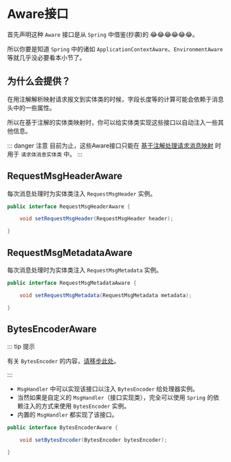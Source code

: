# Aware接口

首先声明这种 `Aware` 接口是从 `Spring` 中借鉴(抄袭)的 :joy::joy::joy::joy::joy::joy:。

所以你要是知道 `Spring` 中的诸如 `ApplicationContextAware`、`EnvironmentAware` 等就几乎没必要看本小节了。

## 为什么会提供？

在用注解解析映射请求报文到实体类的时候，字段长度等的计算可能会依赖于消息头中的一些属性。

所以在基于注解的实体类映射时，你可以给实体类实现这些接口以自动注入一些其他信息。

::: danger 注意 目前为止，这些Aware接口只能在 [基于注解处理请求消息映射](../annotation-based-dev/req-msg-mapping.md) 时用于 `请求体消息实体类` 中。
:::

## RequestMsgHeaderAware

每次消息处理时为实体类注入 `RequestMsgHeader` 实例。

```java
public interface RequestMsgHeaderAware {

    void setRequestMsgHeader(RequestMsgHeader header);

}
```

## RequestMsgMetadataAware

每次消息处理时为实体类注入 `RequestMsgMetadata` 实例。

```java
public interface RequestMsgMetadataAware {

    void setRequestMsgMetadata(RequestMsgMetadata metadata);

}
```

## BytesEncoderAware

::: tip 提示

有关 `BytesEncoder` 的内容，[请移步此处](../customization/escape-config.md)。

:::

- `MsgHandler` 中可以实现该接口以注入 `BytesEncoder` 给处理器实例。
- 当然如果是自定义的 `MsgHandler`（接口实现类），完全可以使用 `Spring` 的依赖注入的方式来使用 `BytesEncoder` 实例。
- 内置的 `MsgHandler` 都实现了该接口。

```java
public interface BytesEncoderAware {

    void setBytesEncoder(BytesEncoder bytesEncoder);

}
```
